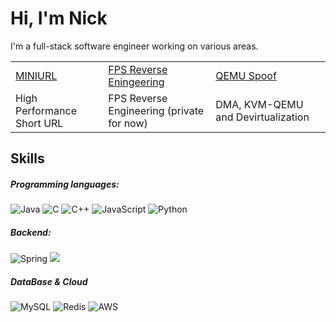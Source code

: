 # Hi, I'm Nick

I'm a full-stack software engineer working on various areas.

<table>
  <tbody>
    <tr>
      <td>
        <a target="_blank" href="https://github.com/Eclipsemos">MINIURL</a>
      </td>
      <td>
        <a target="_blank" href="https://github.com/Eclipsemos/FPS-game-reverse-programming">FPS Reverse Eningeering</a>
      </td>
      <td>
        <a target="_blank" href="https://github.com/Eclipsemos/QEMU_Spoof">QEMU Spoof</a>
      </td>
    </tr>
    <tr>
      <td>High Performance Short URL</td>
      <td>FPS Reverse Engineering (private for now)</td>
      <td>DMA, KVM-QEMU and Devirtualization</td>
    </tr>
  </tbody>
</table>

## Skills

##### Programming languages:
![Java](https://img.shields.io/badge/Java-F8981D?logo=java&logoColor=white&style=for-the-badge)
![C](https://img.shields.io/badge/C-A8B9CC?logo=c&logoColor=white&style=for-the-badge)
![C++](https://img.shields.io/badge/C++-00599C?logo=cplusplus&logoColor=white&style=for-the-badge)
![JavaScript](https://img.shields.io/badge/JavaScript-F7DF1E?logo=javascript&logoColor=black&style=for-the-badge)
![Python](https://img.shields.io/badge/Python-3776AB?logo=python&logoColor=white&style=for-the-badge)

##### Backend:
![Spring](https://img.shields.io/badge/spring-%236DB33F.svg?style=for-the-badge&logo=spring&logoColor=white)
<img src="https://img.shields.io/badge/springboot-6DB33F?style=for-the-badge&logo=springboot&logoColor=white">



##### DataBase & Cloud
![MySQL](https://img.shields.io/badge/mysql-%2300f.svg?style=for-the-badge&logo=mysql&logoColor=white)
![Redis](https://img.shields.io/badge/redis-%23DD0031.svg?style=for-the-badge&logo=redis&logoColor=white)
![AWS](https://img.shields.io/badge/AWS-%23FF9900.svg?style=for-the-badge&logo=amazon-aws&logoColor=white)





